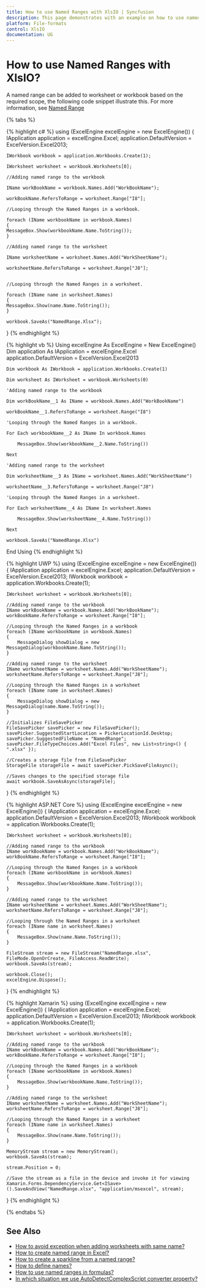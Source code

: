 ```yaml
---
title: How to use Named Ranges with XlsIO | Syncfusion
description: This page demonstrates with an example on how to use named ranges in Syncfusion .NET Excel library (XlsIO).
platform: File-formats
control: XlsIO
documentation: UG
---
```


# How to use Named Ranges with XlsIO?

A named range can be added to worksheet or workbook based on the required scope, the following code snippet illustrate this. For more information, see [Named Range](https://support.office.com/en-us/article/Define-and-use-names-in-formulas-4d0f13ac-53b7-422e-afd2-abd7ff379c64)

{% tabs %}  

{% highlight c# %}
using (ExcelEngine excelEngine = new ExcelEngine())
{
    IApplication application = excelEngine.Excel;
    application.DefaultVersion = ExcelVersion.Excel2013;

    IWorkbook workbook = application.Workbooks.Create(1);

    IWorksheet worksheet = workbook.Worksheets[0];

    //Adding named range to the workbook            

    IName workBookName = workbook.Names.Add("WorkBookName");

    workBookName.RefersToRange = worksheet.Range["I8"];

    //Looping through the Named Ranges in a workbook.

    foreach (IName workbookName in workbook.Names)
    {
    MessageBox.Show(workbookName.Name.ToString());
    }

    //Adding named range to the worksheet

    IName worksheetName = worksheet.Names.Add("WorkSheetName");

    worksheetName.RefersToRange = worksheet.Range["J8"];


    //Looping through the Named Ranges in a worksheet.

    foreach (IName name in worksheet.Names)
    {
    MessageBox.Show(name.Name.ToString());
    }

    workbook.SaveAs("NamedRange.Xlsx");
}
{% endhighlight %}

{% highlight vb %}
Using excelEngine As ExcelEngine = New ExcelEngine()
    Dim application As IApplication = excelEngine.Excel
    application.DefaultVersion = ExcelVersion.Excel2013

    Dim workbook As IWorkbook = application.Workbooks.Create(1)

    Dim worksheet As IWorksheet = workbook.Worksheets(0)

    'Adding named range to the workbook

    Dim workBookName__1 As IName = workbook.Names.Add("WorkBookName")

    workBookName__1.RefersToRange = worksheet.Range("I8")

    'Looping through the Named Ranges in a workbook.

    For Each workbookName__2 As IName In workbook.Names

        MessageBox.Show(workbookName__2.Name.ToString())

    Next

    'Adding named range to the worksheet

    Dim worksheetName__3 As IName = worksheet.Names.Add("WorkSheetName")

    worksheetName__3.RefersToRange = worksheet.Range("J8")

    'Looping through the Named Ranges in a worksheet.

    For Each worksheetName__4 As IName In worksheet.Names

        MessageBox.Show(worksheetName__4.Name.ToString())

    Next

    workbook.SaveAs("NamedRange.Xlsx")
End Using
{% endhighlight %}

{% highlight UWP %}
using (ExcelEngine excelEngine = new ExcelEngine())
{
    IApplication application = excelEngine.Excel;
    application.DefaultVersion = ExcelVersion.Excel2013;
    IWorkbook workbook = application.Workbooks.Create(1);

    IWorksheet worksheet = workbook.Worksheets[0];

    //Adding named range to the workbook
    IName workBookName = workbook.Names.Add("WorkBookName");
    workBookName.RefersToRange = worksheet.Range["I8"];

    //Looping through the Named Ranges in a workbook
    foreach (IName workbookName in workbook.Names)
    {
        MessageDialog showDialog = new MessageDialog(workbookName.Name.ToString());
    }

    //Adding named range to the worksheet
    IName worksheetName = worksheet.Names.Add("WorkSheetName");
    worksheetName.RefersToRange = worksheet.Range["J8"];

    //Looping through the Named Ranges in a worksheet
    foreach (IName name in worksheet.Names)
    {
        MessageDialog showDialog = new MessageDialog(name.Name.ToString());
    }

    //Initializes FileSavePicker
    FileSavePicker savePicker = new FileSavePicker();
    savePicker.SuggestedStartLocation = PickerLocationId.Desktop;
    savePicker.SuggestedFileName = "NamedRange";
    savePicker.FileTypeChoices.Add("Excel Files", new List<string>() { ".xlsx" });

    //Creates a storage file from FileSavePicker
    StorageFile storageFile = await savePicker.PickSaveFileAsync();

    //Saves changes to the specified storage file
    await workbook.SaveAsAsync(storageFile);
}
{% endhighlight %}

{% highlight ASP.NET Core %}
using (ExcelEngine excelEngine = new ExcelEngine())
{
    IApplication application = excelEngine.Excel;
    application.DefaultVersion = ExcelVersion.Excel2013;
    IWorkbook workbook = application.Workbooks.Create(1);

    IWorksheet worksheet = workbook.Worksheets[0];

    //Adding named range to the workbook
    IName workBookName = workbook.Names.Add("WorkBookName");
    workBookName.RefersToRange = worksheet.Range["I8"];

    //Looping through the Named Ranges in a workbook
    foreach (IName workbookName in workbook.Names)
    {
        MessageBox.Show(workbookName.Name.ToString());
    }

    //Adding named range to the worksheet
    IName worksheetName = worksheet.Names.Add("WorkSheetName");
    worksheetName.RefersToRange = worksheet.Range["J8"];

    //Looping through the Named Ranges in a worksheet
    foreach (IName name in worksheet.Names)
    {
        MessageBox.Show(name.Name.ToString());
    }

    FileStream stream = new FileStream("NamedRange.xlsx", FileMode.OpenOrCreate, FileAccess.ReadWrite);
    workbook.SaveAs(stream);

    workbook.Close();
    excelEngine.Dispose();
}
{% endhighlight %}

{% highlight Xamarin %}
using (ExcelEngine excelEngine = new ExcelEngine())
{
    IApplication application = excelEngine.Excel;
    application.DefaultVersion = ExcelVersion.Excel2013;
    IWorkbook workbook = application.Workbooks.Create(1);

    IWorksheet worksheet = workbook.Worksheets[0];

    //Adding named range to the workbook
    IName workBookName = workbook.Names.Add("WorkBookName");
    workBookName.RefersToRange = worksheet.Range["I8"];

    //Looping through the Named Ranges in a workbook
    foreach (IName workbookName in workbook.Names)
    {
        MessageBox.Show(workbookName.Name.ToString());
    }

    //Adding named range to the worksheet
    IName worksheetName = worksheet.Names.Add("WorkSheetName");
    worksheetName.RefersToRange = worksheet.Range["J8"];

    //Looping through the Named Ranges in a worksheet
    foreach (IName name in worksheet.Names)
    {
        MessageBox.Show(name.Name.ToString());
    }

    MemoryStream stream = new MemoryStream();
    workbook.SaveAs(stream);

    stream.Position = 0;

    //Save the stream as a file in the device and invoke it for viewing
    Xamarin.Forms.DependencyService.Get<ISave>().SaveAndView("NamedRange.xlsx", "application/msexcel", stream);
}
{% endhighlight %}

{% endtabs %}  

## See Also

* [How to avoid exception when adding worksheets with same name?](https://help.syncfusion.com/file-formats/xlsio/faqs/how-to-avoid-exception-when-adding-worksheets-with-same-name)
* [How to create named range in Excel?](https://help.syncfusion.com/file-formats/xlsio/migrate-from-office-automation-to-syncfusion-xlsio/create-named-range-in-excel)
* [How to create a sparkline from a named range?](https://help.syncfusion.com/file-formats/xlsio/faqs/how-to-create-a-sparkline-from-a-named-range)
* [How to define names?](https://help.syncfusion.com/file-formats/xlsio/working-with-formulas#defined-names)
* [How to use named ranges in formulas?](https://help.syncfusion.com/file-formats/xlsio/working-with-formulas#named-ranges-in-formulas)
* [In which situation we use AutoDetectComplexScript converter property?](https://help.syncfusion.com/file-formats/xlsio/faqs/in-which-situation-we-use-autodetectcomplexscript-converter-property)

